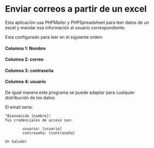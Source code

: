 # Enviar correos a partir de un excel

Esta aplicación usa PHPMailer y PHPSpreadsheet para leer datos de un excel y mandar esa 
información al usuario correspondiente.

Esta configurado para leer en el siguiente orden:

#### Columna 1: Nombre
#### Columna 2: correo
#### Columna 3: contraseña
#### Columna 4: usuario

De igual manera este programa se puede adaptar para cualquier distribución de los datos.

El email sería:

    "Bienvenido [nombre]! 
    Tus credenciales de acceso son: 

            usuario: [usuario]
            contraseña: [contraseña]

    Un Saludo!



